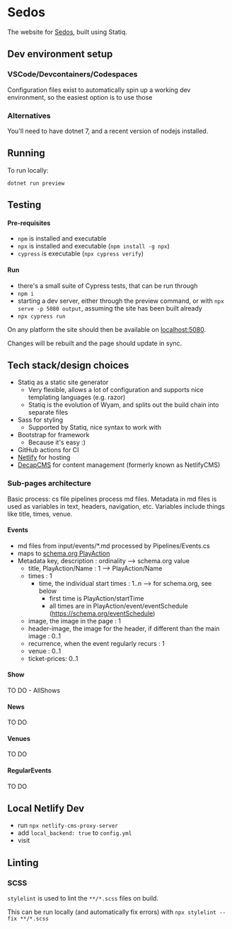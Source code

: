 # Sedos

The website for [Sedos](https://www.sedos.co.uk), built using Statiq.

## Dev environment setup

### VSCode/Devcontainers/Codespaces

Configuration files exist to automatically spin up a working dev environment, so the easiest option is to use those

### Alternatives

You'll need to have dotnet 7, and a recent version of nodejs installed.

## Running

To run locally:

```shell
dotnet run preview
```

## Testing

#### Pre-requisites
- `npm` is installed and executable
- `npx` is installed and executable (`npm install -g npx`)
- `cypress` is executable (`npx cypress verify`)

#### Run
- there's a small suite of Cypress tests, that can be run through
- `npm i`
- starting a dev server, either through the preview command, or with `npx serve -p 5080 output`, assuming the site has been built already
- `npx cypress run`

On any platform the site should then be available on [localhost:5080](http://localhost:5080).

Changes will be rebuilt and the page should update in sync.

## Tech stack/design choices

- Statiq as a static site generator
  - Very flexible, allows a lot of configuration and supports nice templating languages (e.g. razor)
  - Statiq is the evolution of Wyam, and splits out the build chain into separate files
- Sass for styling
  - Supported by Statiq, nice syntax to work with
- Bootstrap for framework
  - Because it's easy :)
- GitHub actions for CI
- [Netlify](https://www.netlify.com/) for hosting
- [DecapCMS](https://decapcms.org/) for content management (formerly known as NetlifyCMS)

### Sub-pages architecture
Basic process: cs file pipelines process md files.
Metadata in md files is used as variables in text, headers, navigation, etc.
Variables include things like title, times, venue.

#### Events
- md files from input/events/*.md processed by Pipelines/Events.cs
- maps to [schema.org PlayAction](https://schema.org/PlayAction)
- Metadata key, description : ordinality --> schema.org value
  - title, PlayAction/Name : 1  -->  PlayAction/Name
  - times : 1
    - time, the individual start times : 1..n --> for schema.org, see below
        - first time is PlayAction/startTime
        - all times are in PlayAction/event/eventSchedule (https://schema.org/eventSchedule)
  - image, the image in the page : 1
  - header-image, the image for the header, if different than the main image : 0..1
  - recurrence, when the event regularly recurs : 1
  - venue : 0..1
  - ticket-prices: 0..1

#### Show
TO DO - AllShows

#### News
TO DO

#### Venues
TO DO

#### RegularEvents
TO DO

## Local Netlify Dev
- run `npx netlify-cms-proxy-server`
- add `local_backend: true` to `config.yml`
- visit [](http://localhost:5080/admin/#/)

## Linting

### SCSS
`stylelint` is used to lint the `**/*.scss` files on build.

This can be run locally (and automatically fix errors) with `npx stylelint --fix **/*.scss`
